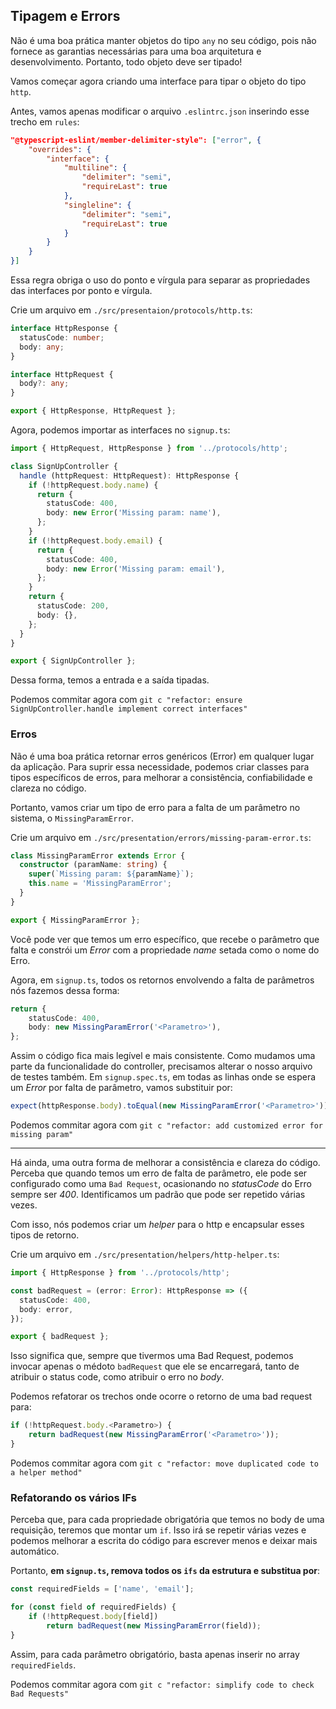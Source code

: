 ## Tipagem e Errors

Não é uma boa prática manter objetos do tipo `any` no seu código, pois não fornece as garantias necessárias para uma boa arquitetura e desenvolvimento. Portanto, todo objeto deve ser tipado!

Vamos começar agora criando uma interface para tipar o objeto do tipo `http`.

Antes, vamos apenas modificar o arquivo `.eslintrc.json` inserindo esse trecho em `rules`:
```JSON
"@typescript-eslint/member-delimiter-style": ["error", {
    "overrides": {
        "interface": {
            "multiline": {
                "delimiter": "semi",
                "requireLast": true
            },
            "singleline": {
                "delimiter": "semi",
                "requireLast": true
            }
        }
    }
}]
```

Essa regra obriga o uso do ponto e vírgula para separar as propriedades das interfaces por ponto e vírgula.


Crie um arquivo em `./src/presentaion/protocols/http.ts`:
```Typescript
interface HttpResponse {
  statusCode: number;
  body: any;
}

interface HttpRequest {
  body?: any;
}

export { HttpResponse, HttpRequest };
```

Agora, podemos importar as interfaces no `signup.ts`:
```Typescript
import { HttpRequest, HttpResponse } from '../protocols/http';

class SignUpController {
  handle (httpRequest: HttpRequest): HttpResponse {
    if (!httpRequest.body.name) {
      return {
        statusCode: 400,
        body: new Error('Missing param: name'),
      };
    }
    if (!httpRequest.body.email) {
      return {
        statusCode: 400,
        body: new Error('Missing param: email'),
      };
    }
    return {
      statusCode: 200,
      body: {},
    };
  }
}

export { SignUpController };
```

Dessa forma, temos a entrada e a saída tipadas.

Podemos commitar agora com `git c "refactor: ensure SignUpController.handle implement correct interfaces"`


### Erros

Não é uma boa prática retornar erros genéricos (Error) em qualquer lugar da aplicação. Para suprir essa necessidade, podemos criar classes para tipos específicos de erros, para melhorar a consistência, confiabilidade e clareza no código.

Portanto, vamos criar um tipo de erro para a falta de um parâmetro no sistema, o `MissingParamError`.

Crie um arquivo em `./src/presentation/errors/missing-param-error.ts`:
```Typescript
class MissingParamError extends Error {
  constructor (paramName: string) {
    super(`Missing param: ${paramName}`);
    this.name = 'MissingParamError';
  }
}

export { MissingParamError };
```

Você pode ver que temos um erro específico, que recebe o parâmetro que falta e constrói um _Error_ com a propriedade _name_ setada como o nome do Erro.

Agora, em `signup.ts`, todos os retornos envolvendo a falta de parâmetros nós fazemos dessa forma:
```Typescript
return {
    statusCode: 400,
    body: new MissingParamError('<Parametro>'),
};
```

Assim o código fica mais legível e mais consistente. Como mudamos uma parte da funcionalidade do controller, precisamos alterar o nosso arquivo de testes também. Em `signup.spec.ts`, em todas as linhas onde se espera um _Error_ por falta de parâmetro, vamos substituir por:
```Typescript
expect(httpResponse.body).toEqual(new MissingParamError('<Parametro>'));
```

Podemos commitar agora com `git c "refactor: add customized error for missing param"`

---
Há ainda, uma outra forma de melhorar a consistência e clareza do código. Perceba que quando temos um erro de falta de parâmetro, ele pode ser configurado como uma `Bad Request`, ocasionando no _statusCode_ do Erro sempre ser _400_. Identificamos um padrão que pode ser repetido várias vezes.

Com isso, nós podemos criar um _helper_ para o http e encapsular esses tipos de retorno.

Crie um arquivo em `./src/presentation/helpers/http-helper.ts`:
```Typescript
import { HttpResponse } from '../protocols/http';

const badRequest = (error: Error): HttpResponse => ({
  statusCode: 400,
  body: error,
});

export { badRequest };
```

Isso significa que, sempre que tivermos uma Bad Request, podemos invocar apenas o médoto `badRequest` que ele se encarregará, tanto de atribuir o status code, como atribuir o erro no _body_.

Podemos refatorar os trechos onde ocorre o retorno de uma bad request para:
```Typescript
if (!httpRequest.body.<Parametro>) {
    return badRequest(new MissingParamError('<Parametro>'));
}
```

Podemos commitar agora com `git c "refactor: move duplicated code to a helper method"`


### Refatorando os vários IFs

Perceba que, para cada propriedade obrigatória que temos no body de uma requisição, teremos que montar um `if`. Isso irá se repetir várias vezes e podemos melhorar a escrita do código para escrever menos e deixar mais automático.

Portanto, **em `signup.ts`, remova todos os `ifs` da estrutura e substitua por**:
```Typescript
const requiredFields = ['name', 'email'];

for (const field of requiredFields) {
    if (!httpRequest.body[field])
        return badRequest(new MissingParamError(field));
}
```

Assim, para cada parâmetro obrigatório, basta apenas inserir no array `requiredFields`.

Podemos commitar agora com `git c "refactor: simplify code to check Bad Requests"`